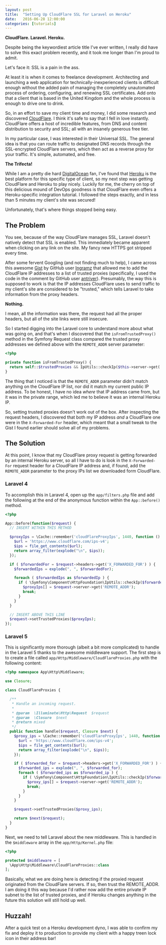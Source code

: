 ```yaml
---
layout: post
title:  "Setting Up CloudFlare SSL for Laravel on Heroku"
date:   2016-06-28 12:00:00
categories: [tutorials]
---
```

**CloudFlare. Laravel. Heroku.**

Despite being the keywordiest article title I've ever written, I really did have to solve this exact problem recently, and it took me longer than I'm proud to admit.

Let's face it: SSL is a pain in the ass.

At least it is when it comes to freelance development. Architecting and launching a web application for technically-inexperienced clients is difficult enough without the added pain of managing the completely unautomated process of ordering, configuring, and renewing SSL certificates. Add onto that a client that is based in the United Kingdom and the whole process is enough to drive one to drink.

So, in an effort to save my client time and money, I did some research and discovered [CloudFlare](https://www.cloudflare.com/). I think it's safe to say that I fell in love instantly. CloudFlare offers a host of incredible features, from DNS and content distribution to security and SSL; all with an insanely generous free tier.

In my particular case, I was interested in their Universal SSL. The general idea is that you can route traffic to designated DNS records through the SSL-encrypted CloudFlare servers, which then act as a reverse proxy for your traffic. It's simple, automated, and free.

**The Trifecta!**

While I am a pretty die hard [DigitalOcean](https://m.do.co/c/a8eb87aea1f2) fan, I've found that [Heroku](https://www.heroku.com/) is the best platform for this specific type of client, so my next step was getting CloudFlare and Heroku to play nicely. Luckily for me, the cherry on top of this delicious mound of DevOps goodness is that CloudFlare even offers a Heroku-specific integration tutorial. I followed the steps exactly, and in less than 5 minutes my client's site was secured!

Unfortunately, that's where things stopped being easy.

## The Problem

You see, because of the way CloudFlare manages SSL, Laravel doesn't natively detect that SSL is enabled. This immediately became apparent when clicking on any link on the site. My fancy new HTTPS got stripped every time.

After some fervent Googling (and not finding much to help), I came across this awesome [Gist](https://gist.github.com/Ingramz/bbb8f4f2634e0701c186) by GitHub user [Ingramz](https://github.com/Ingramz) that allowed me to add the CloudFlare IP addresses to a list of trusted proxies (specifically, I used the code in the comment by GitHub user [antriver](https://github.com/antriver)). Presumably, the way this is supposed to work is that the IP addresses CloudFlare uses to send traffic to my client's site are considered to be "trusted," which tells Laravel to take information from the proxy headers.

**Nothing.**

I mean, all the information was there, the request had all the proper headers, but all of the site links were still insecure.

So I started digging into the Laravel core to understand more about what was going on, and that's when I discovered that the `isFromTrustedProxy()` method in the Symfony Request class compared the trusted proxy addresses we defined above with the `REMOTE_ADDR` server parameter:

```php
<?php

private function isFromTrustedProxy() {
  return self::$trustedProxies && IpUtils::checkIp($this->server->get('REMOTE_ADDR'), self::$trustedProxies);
}
```

The thing that I noticed is that the `REMOTE_ADDR` parameter didn't match anything on the CloudFlare IP list, nor did it match my current public IP address. To be honest, I have no idea _where_ that IP address came from, but it was in the private range, which led me to believe it was an internal Heroku IP.

So, setting trusted proxies doesn't work out of the box. After inspecting the request headers, I discovered that both my IP address _and_ a CloudFlare one were in the `X-Forwarded-For` header, which meant that a small tweak to the Gist I found earlier should solve all of my problems.

## The Solution

At this point, I know that my CloudFlare proxy request is getting forwarded by an internal Heroku server, so all I have to do is look in the `X-Forwarded-For` request header for a CloudFlare IP address and, if found, add the `REMOTE_ADDR` parameter to the proxy IPs list we downloaded form CloudFlare.

### Laravel 4

To accomplish this in Laravel 4, open up the `app/filters.php` file and add the following at the end of the anonymous function within the `App::before()` method.

```php
<?php

App::before(function($request) {
  // INSERT WITHIN THIS METHOD

  $proxyIps = \Cache::remember('cloudFlareProxyIps', 1440, function () {
    $url = 'https://www.cloudflare.com/ips-v4';
    $ips = file_get_contents($url);
    return array_filter(explode("\n", $ips));
  });

  if ( $forwardedFor = $request->headers->get('X_FORWARDED_FOR') ) {
    $forwardedIps = explode(", ", $forwardedFor);

    foreach ( $forwardedIps as $forwardedIp ) {
      if ( \Symfony\Component\HttpFoundation\IpUtils::checkIp($forwardedIp, $proxyIps) ) {
        $proxyIps[] = $request->server->get('REMOTE_ADDR');
        break;
      }
    }
  }

  // INSERT ABOVE THIS LINE
  $request->setTrustedProxies($proxyIps);
});
```

### Laravel 5

This is significantly more thorough (albeit a bit more complicated) to handle in the Laravel 5 thanks to the awesome middleware support. The first step is to create a file called `app/Http/Middleware/CloudFlareProxies.php` with the following content:

```php
<?php namespace App\Http\Middleware;

use Closure;

class CloudFlareProxies {

  /**
   * Handle an incoming request.
   *
   * @param  \Illuminate\Http\Request  $request
   * @param  \Closure  $next
   * @return mixed
   */
  public function handle($request, Closure $next) {
    $proxy_ips = \Cache::remember('cloudFlareProxyIps', 1440, function () {
      $url = 'https://www.cloudflare.com/ips-v4';
      $ips = file_get_contents($url);
      return array_filter(explode("\n", $ips));
    });

    if ( $forwarded_for = $request->headers->get('X_FORWARDED_FOR') ) {
      $forwarded_ips = explode(", ", $forwarded_for);
      foreach ( $forwarded_ips as $forwarded_ip ) {
        if ( \Symfony\Component\HttpFoundation\IpUtils::checkIp($forwarded_ip, $proxy_ips) ) {
          $proxy_ips[] = $request->server->get('REMOTE_ADDR');
          break;
        }
      }
    }

    $request->setTrustedProxies($proxy_ips);

    return $next($request);
  }
}
```

Next, we need to tell Laravel about the new middleware. This is handled in the `$middleware` array in the `app/Http/Kernel.php` file:

```php
<?php

protected $middleware = [
  \App\Http\Middleware\CloudFlareProxies::class
];
```

Basically, what we are doing here is detecting if the proxied request originated from the CloudFlare servers. If so, then trust the REMOTE_ADDR. I am doing it this way because I'd rather now add the entire private IP subnet to the list of trusted proxies, and if Heroku changes anything in the future this solution will still hold up well.

## Huzzah!

After a quick test on a Heroku development dyno, I was able to confirm my fix and deploy it to production to provide my client with a happy treen lock icon in their address bar!
